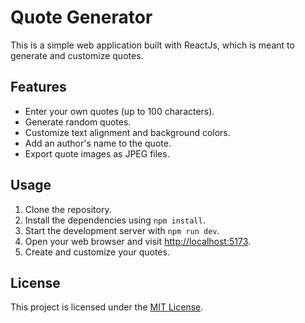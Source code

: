 # Quote Generator

This is a simple web application built with ReactJs, which is meant to generate and customize quotes.

## Features

- Enter your own quotes (up to 100 characters).
- Generate random quotes.
- Customize text alignment and background colors.
- Add an author's name to the quote.
- Export quote images as JPEG files.

## Usage

1. Clone the repository.
2. Install the dependencies using `npm install`.
3. Start the development server with `npm run dev`.
4. Open your web browser and visit [http://localhost:5173](http://localhost:5173).
5. Create and customize your quotes.

## License

This project is licensed under the [MIT License](LICENSE).
